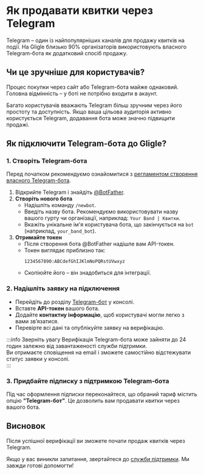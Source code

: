 # Як продавати квитки через Telegram

Telegram – один із найпопулярніших каналів для продажу квитків на події. На Gligle близько 90% організаторів використовують власного Telegram-бота як додатковий спосіб продажу.

## Чи це зручніше для користувачів?

Процес покупки через сайт або Telegram-бота майже однаковий. Головна відмінність – у боті не потрібно входити в акаунт.

Багато користувачів вважають Telegram більш зручним через його простоту та доступність. Якщо ваша цільова аудиторія активно користується Telegram, додавання бота може значно підвищити продажі.

## Як підключити Telegram-бота до Gligle?

### 1. Створіть Telegram-бота

Перед початком рекомендуємо ознайомитися з [регламентом створення власного Telegram-бота](/docs/legal/telegram-bot-procedure).

1. Відкрийте Telegram і знайдіть [@BotFather](https://t.me/BotFather).
2. **Створіть нового бота**
    - Надішліть команду `/newbot`.
    - Введіть назву бота. Рекомендуємо використовувати назву вашого гурту чи організації, наприклад: `Your Band | Квитки`.
    - Вкажіть унікальне ім'я користувача бота, що закінчується на `bot` (наприклад, `your_band_bot`).
3. **Отримайте токен**
    - Після створення бота @BotFather надішле вам API-токен.
    - Токен виглядає приблизно так:
      ```
      1234567890:ABCdefGhIJKlmNoPQRstUVwxyz
      ```
    - Скопіюйте його – він знадобиться для інтеграції.

### 2. Надішліть заявку на підключення

- Перейдіть до розділу [Telegram-бот](https://console.gligle.app/organization/telegram-bot) у консолі.
- Вставте **API-токен** вашого бота.
- Додайте **контактну інформацію**, щоб користувачі могли легко з вами зв’язатися.
- Перевірте всі дані та опублікуйте заявку на верифікацію.

:::info Зверніть увагу
Верифікація Telegram-бота може зайняти до 24 годин залежно від завантаженості служби підтримки.  
Ви отримаєте сповіщення на email і зможете самостійно відстежувати статус заявки у консолі.  
:::

### 3. Придбайте підписку з підтримкою Telegram-бота

Під час оформлення підписки переконайтеся, що обраний тариф містить опцію **"Telegram-бот"**. Це дозволить вам продавати квитки через вашого бота.

## Висновок

Після успішної верифікації ви зможете почати продаж квитків через Telegram.

Якщо у вас виникли запитання, звертайтеся до [служби підтримки](/docs/organizer/support). Ми завжди готові допомогти!
